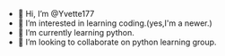 - 👋 Hi, I’m @Yvette177
- 👀 I’m interested in learning coding.(yes,I'm a newer.)
- 🌱 I’m currently learning python.
- 💞️ I’m looking to collaborate on python learning group.
<!---
Yvette177/Yvette177 is a ✨ special ✨ repository because its `README.md` (this file) appears on your GitHub profile.
You can click the Preview link to take a look at your changes.
--->
